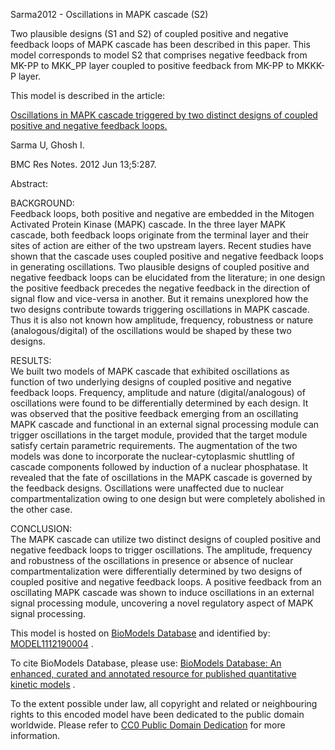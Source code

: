 

Sarma2012 - Oscillations in MAPK cascade (S2)

Two plausible designs (S1 and S2) of coupled positive and negative feedback
loops of MAPK cascade has been described in this paper. This model corresponds
to model S2 that comprises negative feedback from MK-PP to MKK_PP layer
coupled to positive feedback from MK-PP to MKKK-P layer.

This model is described in the article:

[Oscillations in MAPK cascade triggered by two distinct designs of coupled
positive and negative feedback loops.](http://identifiers.org/pubmed/22694947)

Sarma U, Ghosh I.

BMC Res Notes. 2012 Jun 13;5:287.

Abstract:

BACKGROUND:  
Feedback loops, both positive and negative are embedded in the Mitogen
Activated Protein Kinase (MAPK) cascade. In the three layer MAPK cascade, both
feedback loops originate from the terminal layer and their sites of action are
either of the two upstream layers. Recent studies have shown that the cascade
uses coupled positive and negative feedback loops in generating oscillations.
Two plausible designs of coupled positive and negative feedback loops can be
elucidated from the literature; in one design the positive feedback precedes
the negative feedback in the direction of signal flow and vice-versa in
another. But it remains unexplored how the two designs contribute towards
triggering oscillations in MAPK cascade. Thus it is also not known how
amplitude, frequency, robustness or nature (analogous/digital) of the
oscillations would be shaped by these two designs.

RESULTS:  
We built two models of MAPK cascade that exhibited oscillations as function of
two underlying designs of coupled positive and negative feedback loops.
Frequency, amplitude and nature (digital/analogous) of oscillations were found
to be differentially determined by each design. It was observed that the
positive feedback emerging from an oscillating MAPK cascade and functional in
an external signal processing module can trigger oscillations in the target
module, provided that the target module satisfy certain parametric
requirements. The augmentation of the two models was done to incorporate the
nuclear-cytoplasmic shuttling of cascade components followed by induction of a
nuclear phosphatase. It revealed that the fate of oscillations in the MAPK
cascade is governed by the feedback designs. Oscillations were unaffected due
to nuclear compartmentalization owing to one design but were completely
abolished in the other case.

CONCLUSION:  
The MAPK cascade can utilize two distinct designs of coupled positive and
negative feedback loops to trigger oscillations. The amplitude, frequency and
robustness of the oscillations in presence or absence of nuclear
compartmentalization were differentially determined by two designs of coupled
positive and negative feedback loops. A positive feedback from an oscillating
MAPK cascade was shown to induce oscillations in an external signal processing
module, uncovering a novel regulatory aspect of MAPK signal processing.

This model is hosted on [BioModels Database](http://www.ebi.ac.uk/biomodels/)
and identified by:
[MODEL1112190004](http://identifiers.org/biomodels.db/MODEL1112190004) .

To cite BioModels Database, please use: [BioModels Database: An enhanced,
curated and annotated resource for published quantitative kinetic
models](http://identifiers.org/pubmed/20587024) .

To the extent possible under law, all copyright and related or neighbouring
rights to this encoded model have been dedicated to the public domain
worldwide. Please refer to [CC0 Public Domain
Dedication](http://creativecommons.org/publicdomain/zero/1.0/) for more
information.

